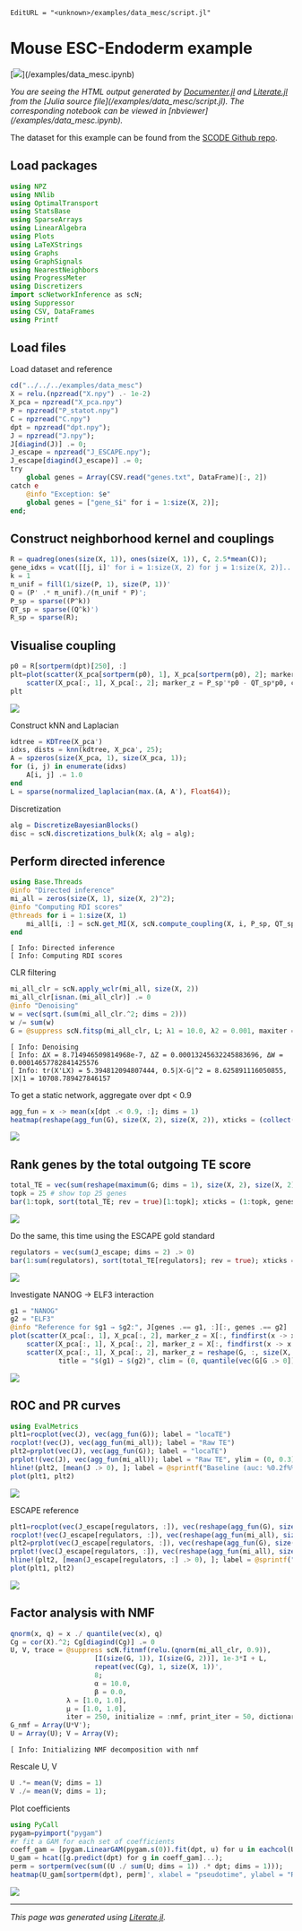 ```@meta
EditURL = "<unknown>/examples/data_mesc/script.jl"
```

# Mouse ESC-Endoderm example

[![](https://img.shields.io/badge/show-nbviewer-579ACA.svg)](<unknown>/examples/data_mesc.ipynb)

*You are seeing the
HTML output generated by [Documenter.jl](https://github.com/JuliaDocs/Documenter.jl) and
[Literate.jl](https://github.com/fredrikekre/Literate.jl) from the
[Julia source file](<unknown>/examples/data_mesc/script.jl).
The corresponding notebook can be viewed in [nbviewer](<unknown>/examples/data_mesc.ipynb).*

The dataset for this example can be found from the [SCODE Github repo](https://github.com/hmatsu1226/SCODE).

## Load packages

````julia
using NPZ
using NNlib
using OptimalTransport
using StatsBase
using SparseArrays
using LinearAlgebra
using Plots
using LaTeXStrings
using Graphs
using GraphSignals
using NearestNeighbors
using ProgressMeter
using Discretizers
import scNetworkInference as scN;
using Suppressor
using CSV, DataFrames
using Printf
````

## Load files
Load dataset and reference

````julia
cd("../../../examples/data_mesc")
X = relu.(npzread("X.npy") .- 1e-2)
X_pca = npzread("X_pca.npy")
P = npzread("P_statot.npy")
C = npzread("C.npy")
dpt = npzread("dpt.npy");
J = npzread("J.npy");
J[diagind(J)] .= 0;
J_escape = npzread("J_ESCAPE.npy");
J_escape[diagind(J_escape)] .= 0;
try
    global genes = Array(CSV.read("genes.txt", DataFrame)[:, 2])
catch e
    @info "Exception: $e"
    global genes = ["gene_$i" for i = 1:size(X, 2)];
end;
````

## Construct neighborhood kernel and couplings

````julia
R = quadreg(ones(size(X, 1)), ones(size(X, 1)), C, 2.5*mean(C));
gene_idxs = vcat([[j, i]' for i = 1:size(X, 2) for j = 1:size(X, 2)]...);
k = 1
π_unif = fill(1/size(P, 1), size(P, 1))'
Q = (P' .* π_unif)./(π_unif * P)';
P_sp = sparse((P^k))
QT_sp = sparse((Q^k)')
R_sp = sparse(R);
````

## Visualise coupling

````julia
p0 = R[sortperm(dpt)[250], :]
plt=plot(scatter(X_pca[sortperm(p0), 1], X_pca[sortperm(p0), 2]; marker_z = sort(p0), markerstrokewidth = 0, alpha = 1.0, xlabel = "PCA1", ylabel = "PCA2", title = L"π_0^x"),
    scatter(X_pca[:, 1], X_pca[:, 2]; marker_z = P_sp'*p0 - QT_sp*p0, color = :bwr, clim = (-0.0101, 0.0101), alpha = 1.0, xlabel = "PCA1", ylabel = "PCA2", title = L"\pi^x_{t} - \pi^x_{-t}"); legend = nothing, layout = (2, 1))
plt
````
![](data_mesc-9.svg)

Construct kNN and Laplacian

````julia
kdtree = KDTree(X_pca')
idxs, dists = knn(kdtree, X_pca', 25);
A = spzeros(size(X_pca, 1), size(X_pca, 1));
for (i, j) in enumerate(idxs)
    A[i, j] .= 1.0
end
L = sparse(normalized_laplacian(max.(A, A'), Float64));
````

Discretization

````julia
alg = DiscretizeBayesianBlocks()
disc = scN.discretizations_bulk(X; alg = alg);
````

## Perform directed inference

````julia
using Base.Threads
@info "Directed inference"
mi_all = zeros(size(X, 1), size(X, 2)^2);
@info "Computing RDI scores"
@threads for i = 1:size(X, 1)
    mi_all[i, :] = scN.get_MI(X, scN.compute_coupling(X, i, P_sp, QT_sp, R_sp), gene_idxs[:, 1], gene_idxs[:, 2]; disc = disc, alg = alg)
end
````

````
[ Info: Directed inference
[ Info: Computing RDI scores

````

CLR filtering

````julia
mi_all_clr = scN.apply_wclr(mi_all, size(X, 2))
mi_all_clr[isnan.(mi_all_clr)] .= 0
@info "Denoising"
w = vec(sqrt.(sum(mi_all_clr.^2; dims = 2)))
w /= sum(w)
G = @suppress scN.fitsp(mi_all_clr, L; λ1 = 10.0, λ2 = 0.001, maxiter = 100);
````

````
[ Info: Denoising
[ Info: ΔX = 8.714946509814968e-7, ΔZ = 0.00013245632245883696, ΔW = 0.00014657782841425576
[ Info: tr(X'LX) = 5.394812094807444, 0.5|X-G|^2 = 8.625891116050855, |X|1 = 10708.789427846157

````

To get a static network, aggregate over dpt < 0.9

````julia
agg_fun = x -> mean(x[dpt .< 0.9, :]; dims = 1)
heatmap(reshape(agg_fun(G), size(X, 2), size(X, 2)), xticks = (collect(1:length(genes)), genes), yticks = (collect(1:length(genes)), genes), xrotation = 45, xtickfontsize = 3, ytickfontsize = 3)
````
![](data_mesc-19.svg)

## Rank genes by the total outgoing TE score

````julia
total_TE = vec(sum(reshape(maximum(G; dims = 1), size(X, 2), size(X, 2)); dims = 2))
topk = 25 # show top 25 genes
bar(1:topk, sort(total_TE; rev = true)[1:topk]; xticks = (1:topk, genes[sortperm(total_TE; rev = true)][1:topk]), xrotation = 45, size = (500, 500))
````
![](data_mesc-21.svg)

Do the same, this time using the ESCAPE gold standard

````julia
regulators = vec(sum(J_escape; dims = 2) .> 0)
bar(1:sum(regulators), sort(total_TE[regulators]; rev = true); xticks = (1:sum(regulators), genes[regulators][sortperm(total_TE[regulators]; rev = true)]), xrotation = 45, size = (500, 500))
````
![](data_mesc-23.svg)

Investigate NANOG → ELF3 interaction

````julia
g1 = "NANOG"
g2 = "ELF3"
@info "Reference for $g1 → $g2:", J[genes .== g1, :][:, genes .== g2]
plot(scatter(X_pca[:, 1], X_pca[:, 2], marker_z = X[:, findfirst(x -> x == g1, genes)], title = g1),
    scatter(X_pca[:, 1], X_pca[:, 2], marker_z = X[:, findfirst(x -> x == g2, genes)], title = g2),
    scatter(X_pca[:, 1], X_pca[:, 2], marker_z = reshape(G, :, size(X, 2), size(X, 2))[:, findfirst(x -> x == g1, genes), findfirst(x -> x == g2, genes)],
            title = "$(g1) → $(g2)", clim = (0, quantile(vec(G[G .> 0]), 0.99))); legend = nothing)
````
![](data_mesc-25.svg)

## ROC and PR curves

````julia
using EvalMetrics
plt1=rocplot(vec(J), vec(agg_fun(G)); label = "locaTE")
rocplot!(vec(J), vec(agg_fun(mi_all)); label = "Raw TE")
plt2=prplot(vec(J), vec(agg_fun(G)); label = "locaTE")
prplot!(vec(J), vec(agg_fun(mi_all)); label = "Raw TE", ylim = (0, 0.3))
hline!(plt2, [mean(J .> 0), ]; label = @sprintf("Baseline (auc: %0.2f%%)", 100*mean(J .> 0)))
plot(plt1, plt2)
````
![](data_mesc-27.svg)

ESCAPE reference

````julia
plt1=rocplot(vec(J_escape[regulators, :]), vec(reshape(agg_fun(G), size(X, 2), size(X, 2))[regulators, :]); label = "locaTE")
rocplot!(vec(J_escape[regulators, :]), vec(reshape(agg_fun(mi_all), size(X, 2), size(X, 2))[regulators, :]); label = "Raw TE")
plt2=prplot(vec(J_escape[regulators, :]), vec(reshape(agg_fun(G), size(X, 2), size(X, 2))[regulators, :]); label = "locaTE")
prplot!(vec(J_escape[regulators, :]), vec(reshape(agg_fun(mi_all), size(X, 2), size(X, 2))[regulators, :]); label = "Raw TE")
hline!(plt2, [mean(J_escape[regulators, :] .> 0), ]; label = @sprintf("Baseline (auc: %0.2f%%)", 100*mean(J_escape[regulators, :] .> 0)))
plot(plt1, plt2)
````
![](data_mesc-29.svg)

## Factor analysis with NMF

````julia
qnorm(x, q) = x ./ quantile(vec(x), q)
Cg = cor(X).^2; Cg[diagind(Cg)] .= 0
U, V, trace = @suppress scN.fitnmf(relu.(qnorm(mi_all_clr, 0.9)),
                     [I(size(G, 1)), I(size(G, 2))], 1e-3*I + L,
                     repeat(vec(Cg), 1, size(X, 1))',
                     8;
                     α = 10.0,
                     β = 0.0,
              λ = [1.0, 1.0],
              μ = [1.0, 1.0],
              iter = 250, initialize = :nmf, print_iter = 50, dictionary = false, η = 1.0);
G_nmf = Array(U*V');
U = Array(U); V = Array(V);
````

````
[ Info: Initializing NMF decomposition with nmf

````

Rescale U, V

````julia
U .*= mean(V; dims = 1)
V ./= mean(V; dims = 1);
````

Plot coefficients

````julia
using PyCall
pygam=pyimport("pygam")
#r fit a GAM for each set of coefficients
coeff_gam = [pygam.LinearGAM(pygam.s(0)).fit(dpt, u) for u in eachcol(U)]
U_gam = hcat([g.predict(dpt) for g in coeff_gam]...);
perm = sortperm(vec(sum((U ./ sum(U; dims = 1)) .* dpt; dims = 1)));
heatmap(U_gam[sortperm(dpt), perm]', xlabel = "pseudotime", ylabel = "Regulatory module")
````
![](data_mesc-35.svg)

---

*This page was generated using [Literate.jl](https://github.com/fredrikekre/Literate.jl).*

